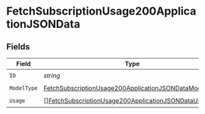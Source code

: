 # FetchSubscriptionUsage200ApplicationJSONData


## Fields

| Field                                                                                                                                     | Type                                                                                                                                      | Required                                                                                                                                  | Description                                                                                                                               | Example                                                                                                                                   |
| ----------------------------------------------------------------------------------------------------------------------------------------- | ----------------------------------------------------------------------------------------------------------------------------------------- | ----------------------------------------------------------------------------------------------------------------------------------------- | ----------------------------------------------------------------------------------------------------------------------------------------- | ----------------------------------------------------------------------------------------------------------------------------------------- |
| `ID`                                                                                                                                      | *string*                                                                                                                                  | :heavy_check_mark:                                                                                                                        | N/A                                                                                                                                       |                                                                                                                                           |
| `ModelType`                                                                                                                               | [FetchSubscriptionUsage200ApplicationJSONDataModelType](../../models/operations/fetchsubscriptionusage200applicationjsondatamodeltype.md) | :heavy_check_mark:                                                                                                                        | N/A                                                                                                                                       | usage                                                                                                                                     |
| `Usage`                                                                                                                                   | [][FetchSubscriptionUsage200ApplicationJSONDataUsage](../../models/operations/fetchsubscriptionusage200applicationjsondatausage.md)       | :heavy_check_mark:                                                                                                                        | N/A                                                                                                                                       |                                                                                                                                           |
